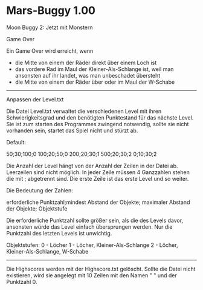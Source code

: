 Mars-Buggy 1.00
==========

Moon Buggy 2: Jetzt mit Monstern


Game Over

Ein Game Over wird erreicht, wenn
- die Mitte von einem der Räder direkt über einem Loch ist
- das vordere Rad im Maul der Kleiner-Als-Schlange ist, weil man ansonsten auf ihr landet, was man unbeschadet übersteht
- die Mitte von einem der Räder über oder im Maul der W-Schabe

-------------------------------------------------------------------------------------------------------------

Anpassen der Level.txt

Die Datei Level.txt verwaltet die verschiedenen Level mit ihren Schwierigkeitsgrad und den benötigten Punktestand für das nächste Level. Sie ist zum starten des Programmes zwingend notwendig, sollte sie nicht vorhanden sein, startet das Spiel nicht und stürzt ab.

Default:

50;30;100;0
100;20;50;0
200;20;30;1
500;20;30;2
0;10;30;2

Die Anzahl der Level hängt von der Anzahl der Zeilen in der Datei ab. Leerzeilen sind nicht möglich. In jeder Zeile müssen 4 Ganzzahlen stehen die mit ; abgetrennt sind. Die erste Zeile ist das erste Level und so weiter.

Die Bedeutung der Zahlen:

erforderliche Punktzahl;mindest Abstand der Objekte; maximaler Abstand der Objekte; Objektstufe

Die erforderliche Punktzahl sollte größer sein, als die des Levels davor, ansonsten würde das Level einfach übersprungen werden. Nur die Punktzahl des letzten Levels ist unwichtig.

Objektstufen:
0 - Löcher
1 - Löcher, Kleiner-Als-Schlange
2 - Löcher, Kleiner-Als-Schlange, W-Schabe

------------------------------------------------------------------------------------------------------------

Die Highscores
werden mit der Highscore.txt gelöscht. Sollte die Datei nicht existieren, wird sie angelegt mit 10 Zeilen mit den Namen " " und der Punktzahl 0.
